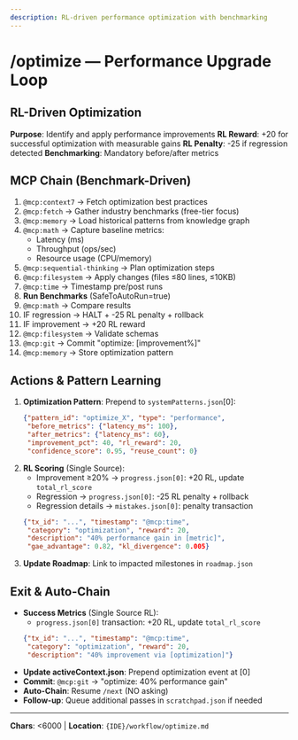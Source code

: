 ```yaml
---
description: RL-driven performance optimization with benchmarking
---
```


# /optimize — Performance Upgrade Loop

## RL-Driven Optimization

**Purpose**: Identify and apply performance improvements
**RL Reward**: +20 for successful optimization with measurable gains
**RL Penalty**: -25 if regression detected
**Benchmarking**: Mandatory before/after metrics

## MCP Chain (Benchmark-Driven)

1. `@mcp:context7` → Fetch optimization best practices
2. `@mcp:fetch` → Gather industry benchmarks (free-tier focus)
3. `@mcp:memory` → Load historical patterns from knowledge graph
4. `@mcp:math` → Capture baseline metrics:
   - Latency (ms)
   - Throughput (ops/sec)
   - Resource usage (CPU/memory)
5. `@mcp:sequential-thinking` → Plan optimization steps
6. `@mcp:filesystem` → Apply changes (files ≤80 lines, ≤10KB)
7. `@mcp:time` → Timestamp pre/post runs
8. **Run Benchmarks** (SafeToAutoRun=true)
9. `@mcp:math` → Compare results
10. IF regression → HALT + -25 RL penalty + rollback
11. IF improvement → +20 RL reward
12. `@mcp:filesystem` → Validate schemas
13. `@mcp:git` → Commit "optimize: [improvement%]"
14. `@mcp:memory` → Store optimization pattern

## Actions & Pattern Learning

1. **Optimization Pattern**: Prepend to `systemPatterns.json`[0]:
   ```json
   {"pattern_id": "optimize_X", "type": "performance",
    "before_metrics": {"latency_ms": 100},
    "after_metrics": {"latency_ms": 60},
    "improvement_pct": 40, "rl_reward": 20,
    "confidence_score": 0.95, "reuse_count": 0}
   ```
2. **RL Scoring** (Single Source):
   - Improvement ≥20% → `progress.json[0]`: +20 RL, update `total_rl_score`
   - Regression → `progress.json[0]`: -25 RL penalty + rollback
   - Regression details → `mistakes.json[0]`: penalty transaction
   ```json
   {"tx_id": "...", "timestamp": "@mcp:time",
    "category": "optimization", "reward": 20,
    "description": "40% performance gain in [metric]",
    "gae_advantage": 0.82, "kl_divergence": 0.005}
   ```
3. **Update Roadmap**: Link to impacted milestones in `roadmap.json`

## Exit & Auto-Chain

- **Success Metrics** (Single Source RL):
  - `progress.json[0]` transaction: +20 RL, update `total_rl_score`
  ```json
  {"tx_id": "...", "timestamp": "@mcp:time",
   "category": "optimization", "reward": 20,
   "description": "40% improvement via [optimization]"}
  ```
- **Update activeContext.json**: Prepend optimization event at [0]
- **Commit**: `@mcp:git` → "optimize: 40% performance gain"
- **Auto-Chain**: Resume `/next` (NO asking)
- **Follow-up**: Queue additional passes in `scratchpad.json` if needed

---
**Chars**: <6000 | **Location**: `{IDE}/workflow/optimize.md`
